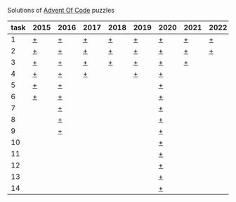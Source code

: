 Solutions of [Advent Of Code](https://adventofcode.com) puzzles

task | 2015 | 2016 | 2017 | 2018 | 2019 | 2020 | 2021 | 2022
------------ | ------------ | ------------ | ------------- | ------------- | ------------- | ------------- | ------------- | -------------
1  | [+](https://adventofcode.com/2015/day/1) | [+](https://adventofcode.com/2016/day/1) | [+](https://adventofcode.com/2017/day/1) | [+](https://adventofcode.com/2018/day/1) | [+](https://adventofcode.com/2019/day/1) | [+](https://adventofcode.com/2020/day/1) | [+](https://adventofcode.com/2021/day/1) | [+](https://adventofcode.com/2022/day/1)
2  | [+](https://adventofcode.com/2015/day/2) | [+](https://adventofcode.com/2016/day/2) | [+](https://adventofcode.com/2017/day/2) | [+](https://adventofcode.com/2019/day/2) | [+](https://adventofcode.com/2019/day/1) | [+](https://adventofcode.com/2020/day/2) | [+](https://adventofcode.com/2021/day/2) | [+](https://adventofcode.com/2022/day/2)
3  | [+](https://adventofcode.com/2015/day/3) | [+](https://adventofcode.com/2016/day/3) | [+](https://adventofcode.com/2017/day/3) | [+](https://adventofcode.com/2018/day/3) | [+](https://adventofcode.com/2019/day/3) | [+](https://adventofcode.com/2020/day/3) | [+](https://adventofcode.com/2021/day/3) |
4  | [+](https://adventofcode.com/2015/day/4) | [+](https://adventofcode.com/2016/day/4) | [+](https://adventofcode.com/2017/day/4) | | [+](https://adventofcode.com/2019/day/4) | [+](https://adventofcode.com/2020/day/4) | |
5  | [+](https://adventofcode.com/2015/day/5) | [+](https://adventofcode.com/2016/day/5) | | | | [+](https://adventofcode.com/2020/day/5) | |
6  | [+](https://adventofcode.com/2015/day/6) | [+](https://adventofcode.com/2016/day/6) | | | | [+](https://adventofcode.com/2020/day/6) | |
7  |   | [+](https://adventofcode.com/2016/day/7) | | | | [+](https://adventofcode.com/2020/day/7) | |
8  |   | [+](https://adventofcode.com/2016/day/8) | | | | [+](https://adventofcode.com/2020/day/8) | |
9  |   | [+](https://adventofcode.com/2016/day/9) | | | | [+](https://adventofcode.com/2020/day/9) | |
10 |   | | | | | [+](https://adventofcode.com/2020/day/10) | |
11 |   | | | | | [+](https://adventofcode.com/2020/day/11) | |
12 |   | | | | | [+](https://adventofcode.com/2020/day/12) | |
13 |   | | | | | [+](https://adventofcode.com/2020/day/13) | |
14 |   | | | | | [+](https://adventofcode.com/2020/day/14) | |

